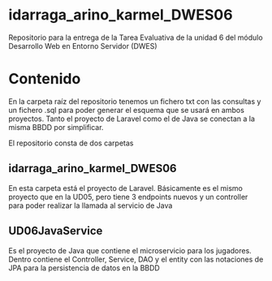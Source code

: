 # idarraga_arino_karmel_DWES06
Repositorio para la entrega de la Tarea Evaluativa de la unidad 6 del módulo Desarrollo Web en Entorno Servidor (DWES)

# Contenido
En la carpeta raíz del repositorio tenemos un fichero txt con las consultas y un fichero .sql para poder generar el esquema que se usará en ambos proyectos.
Tanto el proyecto de Laravel como el de Java se conectan a la misma BBDD por simplificar.

El repositorio consta de dos carpetas 

## idarraga_arino_karmel_DWES06
En esta carpeta está el proyecto de Laravel. Básicamente es el mismo proyecto que en la UD05, pero tiene 3 endpoints nuevos y un controller para poder realizar la llamada al servicio de Java

## UD06JavaService
Es el proyecto de Java que contiene el microservicio para los jugadores.
Dentro contiene el Controller, Service, DAO y el entity con las notaciones de JPA para la persistencia de datos en la BBDD


